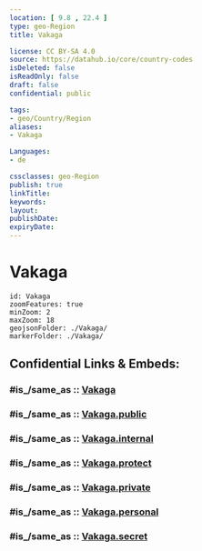 ```yaml
---
location: [ 9.8 , 22.4 ] 
type: geo-Region
title: Vakaga

license: CC BY-SA 4.0
source: https://datahub.io/core/country-codes
isDeleted: false
isReadOnly: false
draft: false
confidential: public

tags:
- geo/Country/Region
aliases:
- Vakaga

Languages:
- de

cssclasses: geo-Region
publish: true
linkTitle: 
keywords: 
layout: 
publishDate: 
expiryDate: 
---
```


# Vakaga

```leaflet
id: Vakaga
zoomFeatures: true 
minZoom: 2 
maxZoom: 18
geojsonFolder: ./Vakaga/
markerFolder: ./Vakaga/
```


## Confidential Links & Embeds: 

### #is_/same_as :: [Vakaga](/_Standards/Earth/Continent/Africa/Africa~Central/Central_African_Rep/prefectures~Central_African_Rep/Vakaga.md) 

### #is_/same_as :: [Vakaga.public](/_public/Earth/Continent/Africa/Africa~Central/Central_African_Rep/prefectures~Central_African_Rep/Vakaga.public.md) 

### #is_/same_as :: [Vakaga.internal](/_internal/Earth/Continent/Africa/Africa~Central/Central_African_Rep/prefectures~Central_African_Rep/Vakaga.internal.md) 

### #is_/same_as :: [Vakaga.protect](/_protect/Earth/Continent/Africa/Africa~Central/Central_African_Rep/prefectures~Central_African_Rep/Vakaga.protect.md) 

### #is_/same_as :: [Vakaga.private](/_private/Earth/Continent/Africa/Africa~Central/Central_African_Rep/prefectures~Central_African_Rep/Vakaga.private.md) 

### #is_/same_as :: [Vakaga.personal](/_personal/Earth/Continent/Africa/Africa~Central/Central_African_Rep/prefectures~Central_African_Rep/Vakaga.personal.md) 

### #is_/same_as :: [Vakaga.secret](/_secret/Earth/Continent/Africa/Africa~Central/Central_African_Rep/prefectures~Central_African_Rep/Vakaga.secret.md)


